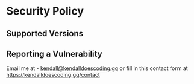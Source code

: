 # Security Policy

## Supported Versions

## Reporting a Vulnerability


Email me at - kendall@kendalldoescoding.gq or fill in this contact form at https://kendalldoescoding.gq/contact
